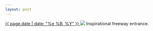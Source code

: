 ```yaml
---
layout: post
---
```


<p>
  <a href="/242">
    <time>{{ page.date | date: "%e %B, %Y" }}</time>
  </a>
  <a href="/242"><img src="{{ site.assets_url }}/242.jpg"/></a>
  <span>Inspirational freeway entrance.</span>
</p>
